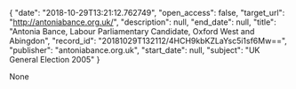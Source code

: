{
  "date": "2018-10-29T13:21:12.762749", 
  "open_access": false, 
  "target_url": "http://antoniabance.org.uk/", 
  "description": null, 
  "end_date": null, 
  "title": "Antonia Bance, Labour Parliamentary Candidate, Oxford West and Abingdon", 
  "record_id": "20181029T132112/4HCH9kbKZLaYsc5i1sf6Mw==", 
  "publisher": "antoniabance.org.uk", 
  "start_date": null, 
  "subject": "UK General Election 2005"
}

None